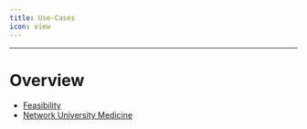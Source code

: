 ```yaml
---
title: Use-Cases
icon: view
---
```

---

# Overview 
- [Feasibility](feasibility.md)
- [Network University Medicine](num.md)